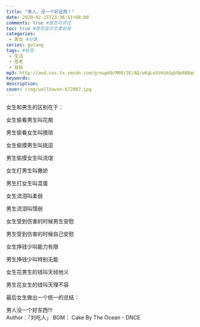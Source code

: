 ```yaml
---
title: "男人，没一个好定西！"
date: 2020-02-15T23:36:51+08:00
comments: true #是否可评论
toc: true #是否显示文章目录
categories: 
 - 男女 #分类
series: golang
tags: #标签
 - 生活
 - 思考
 - 双标
mp3: http://aod.cos.tx.xmcdn.com/group60/M09/2E/AD/wKgLeVzHz6GgU9p0ABqur_SQyPs293.mp3
keywords:
description: 
cover: /img/wallhaven-672007.jpg
---
```


女生和男生的区别在于：

女生偷看男生叫花痴

男生偷看女生叫猥琐

女生偷摸男生叫挑逗

男生偷摸女生叫流氓

女生打男生叫撒娇

男生打女生叫混蛋

女生流泪叫柔弱

男生流泪叫懦弱

女生受到伤害的时候男生安慰

男生受到伤害的时候自己安慰

女生挣钱少叫能力有限

男生挣钱少叫特别无能

女生花男生的钱叫天经地义

男生花女生的钱叫天理不容

最后女生做出一个统一的总结：

男人没一个好东西!!!
<br>
Author：「刘吃人」
BGM： Cake By The Ocean - DNCE